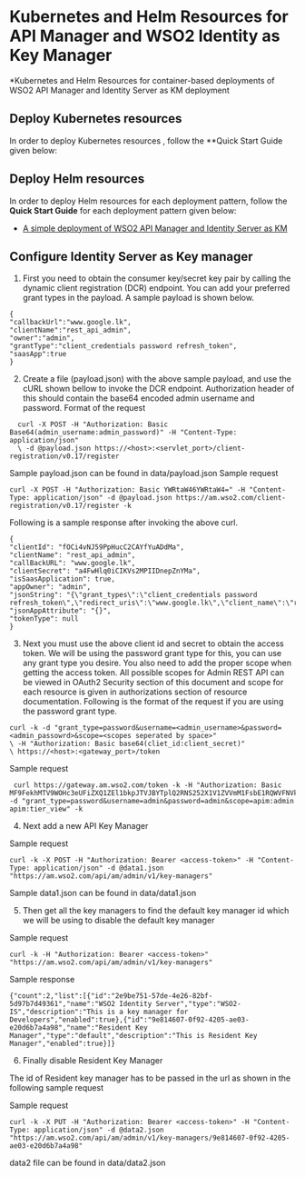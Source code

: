 # Kubernetes and Helm Resources for API Manager and WSO2 Identity as Key Manager

*Kubernetes and Helm Resources for container-based deployments of WSO2 API Manager and Identity Server as KM deployment

## Deploy Kubernetes resources

In order to deploy Kubernetes resources , follow the **Quick Start Guide
given below:

## Deploy Helm resources

In order to deploy Helm resources for each deployment pattern, follow the **Quick Start Guide** for each deployment pattern
given below:

* [A simple deployment of WSO2 API Manager and Identity Server as KM](advanced/am-is-pattern-1/README.md)

## Configure Identity Server as Key manager 

1.  First you need to obtain the consumer key/secret key pair by calling the dynamic client registration (DCR) endpoint. You can add your preferred grant types in the payload. A sample payload is shown below.
  ```
  {
  "callbackUrl":"www.google.lk",
  "clientName":"rest_api_admin",
  "owner":"admin",
  "grantType":"client_credentials password refresh_token",
  "saasApp":true
  }
```


2.  Create a file (payload.json) with the above sample payload, and use the cURL shown bellow to invoke the DCR endpoint. Authorization header of this should contain the base64 encoded admin username and password. Format of the request

```
  curl -X POST -H "Authorization: Basic Base64(admin_username:admin_password)" -H "Content-Type: application/json"
  \ -d @payload.json https://<host>:<servlet_port>/client-registration/v0.17/register
```
  
Sample payload.json can be found in data/payload.json
Sample request 
```
curl -X POST -H "Authorization: Basic YWRtaW46YWRtaW4=" -H "Content-Type: application/json" -d @payload.json https://am.wso2.com/client-registration/v0.17/register -k
```

Following is a sample response after invoking the above curl.
```
{
"clientId": "fOCi4vNJ59PpHucC2CAYfYuADdMa",
"clientName": "rest_api_admin",
"callBackURL": "www.google.lk",
"clientSecret": "a4FwHlq0iCIKVs2MPIIDnepZnYMa",
"isSaasApplication": true,
"appOwner": "admin",
"jsonString": "{\"grant_types\":\"client_credentials password refresh_token\",\"redirect_uris\":\"www.google.lk\",\"client_name\":\"rest_api_admin\"}",
"jsonAppAttribute": "{}",
"tokenType": null
}
```


3. Next you must use the above client id and secret to obtain the access token. We will be using the password grant type for this, you can use any grant type you desire. You also need to add the proper scope when getting the access token. All possible scopes for Admin REST API can be viewed in OAuth2 Security section of this document and scope for each resource is given in authorizations section of resource documentation. Following is the format of the request if you are using the password grant type.

```
curl -k -d "grant_type=password&username=<admin_username>&password=<admin_passowrd>&scope=<scopes seperated by space>"
\ -H "Authorization: Basic base64(cliet_id:client_secret)"
\ https://<host>:<gateway_port>/token
```

Sample request
```
 curl https://gateway.am.wso2.com/token -k -H "Authorization: Basic MF9FekhMTV9WOHc3eUFiZXQ1ZEl1bkpJTVJBYTplQ2RNS252X1V1ZVVmM1FsbE1RQWVFNVkyY01h" -d "grant_type=password&username=admin&password=admin&scope=apim:admin apim:tier_view" -k
```


4. Next add a new API Key Manager

Sample request 
```
curl -k -X POST -H "Authorization: Bearer <access-token>" -H "Content-Type: application/json" -d @data1.json "https://am.wso2.com/api/am/admin/v1/key-managers"
```

Sample data1.json can be found in data/data1.json


5. Then get all the key managers to find the default key manager id which we will be using to disable the default key manager

Sample request 
```
curl -k -H "Authorization: Bearer <access-token>" "https://am.wso2.com/api/am/admin/v1/key-managers"
```

Sample response 
```
{"count":2,"list":[{"id":"2e9be751-57de-4e26-82bf-5d97b7d49361","name":"WSO2 Identity Server","type":"WSO2-IS","description":"This is a key manager for Developers","enabled":true},{"id":"9e814607-0f92-4205-ae03-e20d6b7a4a98","name":"Resident Key Manager","type":"default","description":"This is Resident Key Manager","enabled":true}]}
```


6. Finally disable Resident Key Manager 

The id of Resident key manager has to be passed in the url as shown in the following sample request

Sample request 
```
curl -k -X PUT -H "Authorization: Bearer <access-token>" -H "Content-Type: application/json" -d @data2.json "https://am.wso2.com/api/am/admin/v1/key-managers/9e814607-0f92-4205-ae03-e20d6b7a4a98"
```

data2 file can be found in data/data2.json 




  

